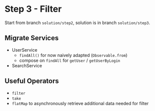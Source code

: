 # Step 3 - Filter
Start from branch `solution/step2`, solution is in branch `solution/step3`.

## Migrate Services
 - UserService
    - `findAll()`  for now naively adapted (`Observable.from`)
    - compose on `findAll` for `getUser` / `getUserByLogin`
 - SearchService

## Useful Operators
 - `filter`
 - `take`
 - `flatMap` to asynchronously retrieve additional data needed for filter
 
 